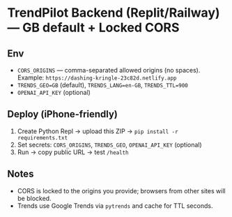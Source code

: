 # TrendPilot Backend (Replit/Railway) — GB default + Locked CORS

## Env
- `CORS_ORIGINS` — comma-separated allowed origins (no spaces). Example:
  `https://dashing-kringle-23c82d.netlify.app`
- `TRENDS_GEO=GB` (default), `TRENDS_LANG=en-GB`, `TRENDS_TTL=900`
- `OPENAI_API_KEY` (optional)

## Deploy (iPhone-friendly)
1) Create Python Repl → upload this ZIP → `pip install -r requirements.txt`
2) Set secrets: `CORS_ORIGINS`, `TRENDS_GEO`, `OPENAI_API_KEY` (optional)
3) Run → copy public URL → test `/health`

## Notes
- CORS is locked to the origins you provide; browsers from other sites will be blocked.
- Trends use Google Trends via `pytrends` and cache for TTL seconds.
